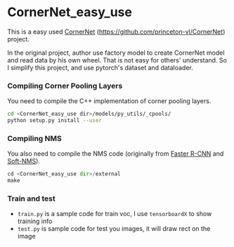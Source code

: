# CornerNet_easy_use

This is a easy used [CornerNet](https://github.com/princeton-vl/CornerNet) (https://github.com/princeton-vl/CornerNet) project.

In the original project, author use factory model to create CornerNet model and read data by his own wheel. That is not  easy for others' understand. So I simplify this project, and use pytorch's dataset and dataloader. 

### Compiling Corner Pooling Layers

You need to compile the C++ implementation of corner pooling layers.

```bash
cd <CornerNet_easy_use dir>/models/py_utils/_cpools/
python setup.py install --user
```

### Compiling NMS

You also need to compile the NMS code (originally from [Faster R-CNN](https://github.com/rbgirshick/py-faster-rcnn/blob/master/lib/nms/cpu_nms.pyx) and [Soft-NMS](https://github.com/bharatsingh430/soft-nms/blob/master/lib/nms/cpu_nms.pyx)).

```python
cd <CornerNet_easy_use dir>/external
make
```

### Train and test

- `train.py` is a sample code for train voc, I use `tensorboardX` to show training info
- `test.py` is sample code for test you images, it will draw rect on the image

